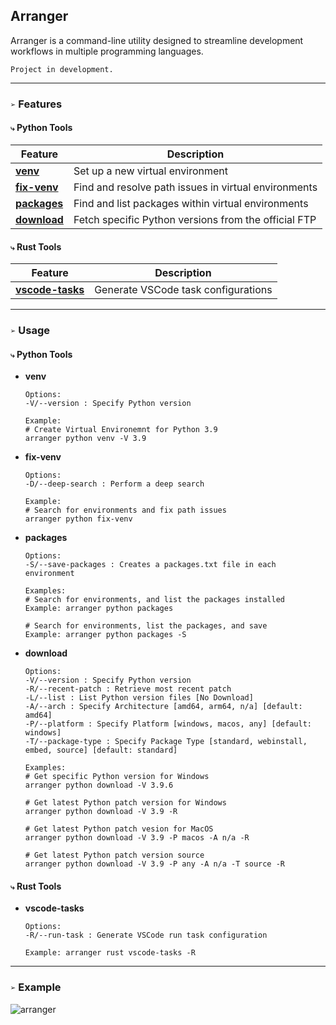 ## Arranger
Arranger is a command-line utility designed to streamline development workflows in multiple programming languages.

`Project in development.`
___
### `➢` Features
#### `⤷` Python Tools

| Feature                      | Description                                                         |
|------------------------------|---------------------------------------------------------------------|
| [**venv**](#venv)            | Set up a new virtual environment                                    |
| [**fix-venv**](#fix-venv)    | Find and resolve path issues in virtual environments                |
| [**packages**](#packages)    | Find and list packages within virtual environments                  |
| [**download**](#download)    | Fetch specific Python versions from the official FTP                |

#### `⤷` Rust Tools

| Feature                             | Description                                      |
|-------------------------------------|--------------------------------------------------|
| [**vscode-tasks**](#vscode-tasks)   | Generate VSCode task configurations              |

___
### `➢` **Usage**
#### `⤷` **Python Tools**
  - <a name="venv"></a>**venv**
    ```
    Options:
    -V/--version : Specify Python version

    Example:
    # Create Virtual Environemnt for Python 3.9
    arranger python venv -V 3.9
    ```

  - <a name="fix-venv"></a>**fix-venv**
    ```
    Options:
    -D/--deep-search : Perform a deep search

    Example: 
    # Search for environments and fix path issues
    arranger python fix-venv
    ```

  - <a name="packages"></a>**packages**
    ```
    Options:
    -S/--save-packages : Creates a packages.txt file in each environment

    Examples: 
    # Search for environments, and list the packages installed
    Example: arranger python packages

    # Search for environments, list the packages, and save
    Example: arranger python packages -S
    ```

  - <a name="download"></a>**download**
    ```
    Options:
    -V/--version : Specify Python version
    -R/--recent-patch : Retrieve most recent patch
    -L/--list : List Python version files [No Download]
    -A/--arch : Specify Architecture [amd64, arm64, n/a] [default: amd64]
    -P/--platform : Specify Platform [windows, macos, any] [default: windows]
    -T/--package-type : Specify Package Type [standard, webinstall, embed, source] [default: standard]

    Examples:
    # Get specific Python version for Windows
    arranger python download -V 3.9.6

    # Get latest Python patch version for Windows
    arranger python download -V 3.9 -R

    # Get latest Python patch vesion for MacOS
    arranger python download -V 3.9 -P macos -A n/a -R

    # Get latest Python patch version source
    arranger python download -V 3.9 -P any -A n/a -T source -R
    ```

#### `⤷` **Rust Tools**
  - <a name="vscode-tasks"></a>**vscode-tasks**
    ```
    Options:
    -R/--run-task : Generate VSCode run task configuration

    Example: arranger rust vscode-tasks -R
    ```

___
### `➢` Example
![arranger](https://github.com/syn-chromatic/arranger-rs/assets/68112904/e581e0f7-2921-475b-a123-f52251bdbd65)
